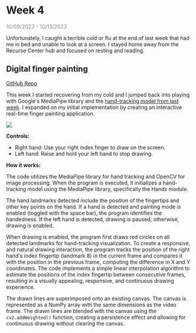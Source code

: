# Week 4

<span style="opacity: 0.5;">10/09/2023 - 10/13/2023</span>

Unfortunately, I caught a terrible cold or flu at the end of last week that had me in bed and unable to look at a screen. I stayed home away from the Recurse Center hub and focused on resting and reading.

## Digital finger painting

[GitHub Repo](https://github.com/sshovkov/finger-painting-hand-recognition-model)

This week I started recovering from my cold and I jumped back into playing with Google's MediaPipe library and the [hand-tracking model from last week](https://github.com/sshovkov/recurse-center-journal/blob/main/Week3.md#experimenting-with-googles-mediapipe). I expanded on my initial implementation by creating an interactive real-time finger painting application.

![](assets/week4/finger_painting_small_file.gif)

**Controls:**

- Right hand: Use your right index finger to draw on the screen.
- Left hand: Raise and hold your left hand to stop drawing.

**How it works:**

The code utilizes the MediaPipe library for hand tracking and OpenCV for image processing. When the program is executed, it initializes a hand-tracking model using the MediaPipe library, specifically the Hands module.

The hand landmarks detected include the position of the fingertips and other key points on the hand. If a hand is detected and painting mode is enabled (toggled with the space bar), the program identifies the handedness. If the left hand is detected, drawing is paused; otherwise, drawing is enabled.

When drawing is enabled, the program first draws red circles on all detected landmarks for hand-tracking visualization. To create a responsive, and natural drawing interaction, the program tracks the position of the right hand's index fingertip (landmark 8) in the current frame and compares it with the position in the previous frame, computing the difference in X and Y coordinates. The code implements a simple linear interpolation algorithm to estimate the positions of the index fingertip between consecutive frames, resulting in a  visually appealing, responsive, and continuous drawing experience. 

The drawn lines are superimposed onto an existing canvas. The canvas is represented as a NumPy array with the same dimensions as the video frame. The drawn lines are blended with the canvas using the `cv2.addWeighted()` function, creating a persistence effect and allowing for continuous drawing without clearing the canvas.
